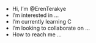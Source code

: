 - Hi, I’m @ErenTerakye
- I’m interested in ...
- I’m currently learning C
- I’m looking to collaborate on ...
- How to reach me ...

<!---
ErenTerakye/ErenTerakye is a ✨ special ✨ repository because its `README.md` (this file) appears on your GitHub profile.
You can click the Preview link to take a look at your changes.
--->
